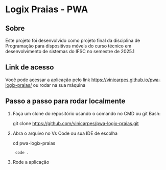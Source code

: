 # Logix Praias - PWA

## Sobre
Este projeto foi desenvolvido como projeto final da disciplina de Programação para dispositivos móveis do curso técnico em desenvolvimento de sistemas do IFSC no semestre de 2025.1

## Link de acesso

Você pode acessar a aplicação pelo link https://vinicarpes.github.io/pwa-logix-praias/ ou rodar na sua máquina

## Passo a passo para rodar localmente

1. Faça um clone do repositório usando o comando no CMD ou git Bash:

     git clone https://github.com/vinicarpes/pwa-logix-praias.git

2. Abra o arquivo no Vs Code ou sua IDE de escolha

     cd pwa-logix-praias

        code .

4. Rode a aplicação
